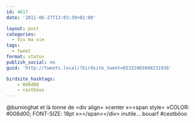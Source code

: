 ```yaml
---
id: 4617
date: '2011-06-27T13:03:39+02:00'

layout: post
categories:
  - Vis ma vie
tags:
  - tweet
format: status
publish_social: no
guid: 'http://tweets.local/?birdsite_tweet=85332465048231936'

birdsite_hashtags:
    - 008d00
    - cestbôoo
---
```


@burninghat et là tonne de &lt;div align= »center »&gt;&lt;span style= »COLOR: #008d00; FONT-SIZE: 18pt »&gt;&lt;/span&gt;&lt;/div&gt; inutile… bouarf #cestbôoo